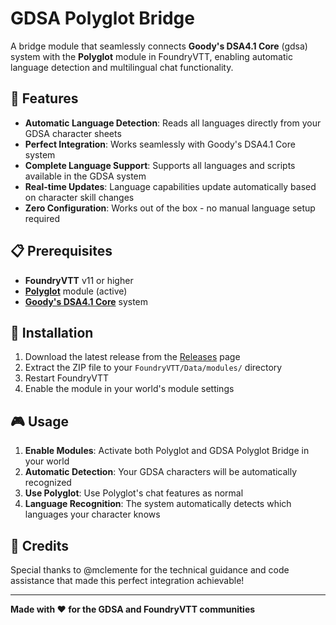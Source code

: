 # GDSA Polyglot Bridge

A bridge module that seamlessly connects **Goody's DSA4.1 Core** (gdsa) system with the **Polyglot** module in FoundryVTT, enabling automatic language detection and multilingual chat functionality.

## 🌟 Features

- **Automatic Language Detection**: Reads all languages directly from your GDSA character sheets
- **Perfect Integration**: Works seamlessly with Goody's DSA4.1 Core system
- **Complete Language Support**: Supports all languages and scripts available in the GDSA system
- **Real-time Updates**: Language capabilities update automatically based on character skill changes
- **Zero Configuration**: Works out of the box - no manual language setup required

## 📋 Prerequisites

- **FoundryVTT** v11 or higher
- **[Polyglot](https://foundryvtt.com/packages/polyglot)** module (active)
- **[Goody's DSA4.1 Core](https://foundryvtt.com/packages/gdsa)** system

## 🚀 Installation

1. Download the latest release from the [Releases](../../releases) page
2. Extract the ZIP file to your `FoundryVTT/Data/modules/` directory
3. Restart FoundryVTT
4. Enable the module in your world's module settings

## 🎮 Usage

1. **Enable Modules**: Activate both Polyglot and GDSA Polyglot Bridge in your world
2. **Automatic Detection**: Your GDSA characters will be automatically recognized
3. **Use Polyglot**: Use Polyglot's chat features as normal
4. **Language Recognition**: The system automatically detects which languages your character knows

## 🤝 Credits

Special thanks to @mclemente for the technical guidance and code assistance that made this perfect integration achievable!

---

**Made with ❤️ for the GDSA and FoundryVTT communities**
